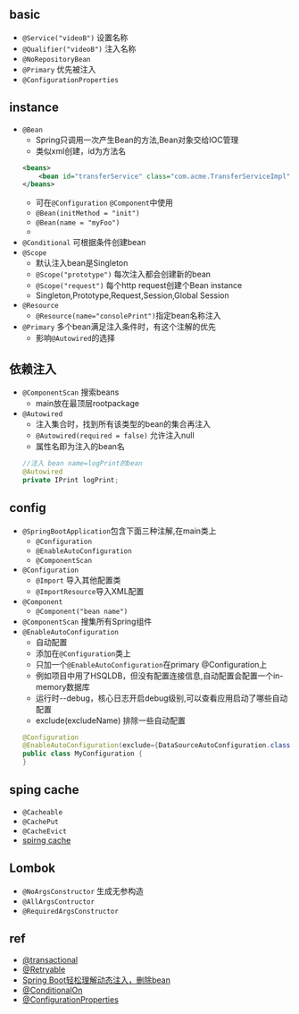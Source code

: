 
## basic
+ `@Service("videoB")` 设置名称
+ `@Qualifier("videoB")` 注入名称
+ `@NoRepositoryBean`
+ `@Primary` 优先被注入
+ `@ConfigurationProperties`

## instance
+ `@Bean`
    - Spring只调用一次产生Bean的方法,Bean对象交给IOC管理
    - 类似xml创建，id为方法名
    ```xml
    <beans>
        <bean id="transferService" class="com.acme.TransferServiceImpl"/>
    </beans>
    ```     
    - 可在`@Configuration` `@Component`中使用
    - `@Bean(initMethod = "init")`
    - `@Bean(name = "myFoo")`
    - 
+ `@Conditional` 可根据条件创建bean
+ `@Scope`
    - 默认注入bean是Singleton
    - `@Scope("prototype")` 每次注入都会创建新的bean
    - `@Scope("request")` 每个http request创建个Bean instance
    - Singleton,Prototype,Request,Session,Global Session
+ `@Resource`
    - `@Resource(name="consolePrint")`指定bean名称注入
+ `@Primary` 多个bean满足注入条件时，有这个注解的优先
    - 影响`@Autowired`的选择

## 依赖注入
+ `@ComponentScan` 搜索beans
    - main放在最顶层rootpackage
+ `@Autowired`
    - 注入集合时，找到所有该类型的bean的集合再注入
    - `@Autowired(required = false)` 允许注入null
    - 属性名即为注入的bean名
    ```java
    //注入 bean name=logPrint的bean
    @Autowired
    private IPrint logPrint;
    ```
## config
+ `@SpringBootApplication`包含下面三种注解,在main类上
    - `@Configuration`
    - `@EnableAutoConfiguration`
    - `@ComponentScan`
+ `@Configuration`
    - `@Import` 导入其他配置类
    - `@ImportResource`导入XML配置
+ `@Component`
    - `@Component("bean name")`
+ `@ComponentScan` 搜集所有Spring组件
+ `@EnableAutoConfiguration`
    - 自动配置
    - 添加在`@Configuration`类上
    - 只加一个`@EnableAutoConfiguration`在primary @Configuration上
    - 例如项目中用了HSQLDB，但没有配置连接信息,自动配置会配置一个in-memory数据库
    - 运行时--debug，核心日志开启debug级别,可以查看应用启动了哪些自动配置
    - exclude(excludeName) 排除一些自动配置
    ```java
    @Configuration
    @EnableAutoConfiguration(exclude={DataSourceAutoConfiguration.class})
    public class MyConfiguration {
    }
    ```

## sping cache

+ `@Cacheable`
+ `@CachePut`
+ `@CacheEvict`
+ [spirng cache](https://my.oschina.net/u/3452433/blog/1831026)

## Lombok

+ `@NoArgsConstructor` 生成无参构造
+ `@AllArgsContructor`
+ `@RequiredArgsConstructor`

## ref
+ [@transactional](https://www.ibm.com/developerworks/cn/java/j-master-spring-transactional-use/index.html)
+ [@Retryable](https://chinalhr.github.io/tags/java_springboot_component1/)
+ [Spring Boot轻松理解动态注入，删除bean](https://www.jianshu.com/p/916800fdd52d)
+ [@ConditionalOn](https://zhuanlan.zhihu.com/p/78251301)
+ [@ConfigurationProperties](https://juejin.im/post/6844903901607493646)